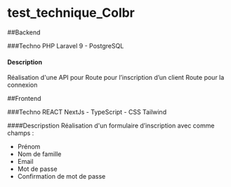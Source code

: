 # test_technique_Colbr

##Backend

###Techno
PHP Laravel 9 - PostgreSQL

#### Description
Réalisation d'une API pour
Route pour l’inscription d’un client
Route pour la connexion

##Frontend

###Techno
REACT NextJs - TypeScript - CSS Tailwind 

####Descripstion
Réalisation d'un formulaire d’inscription avec comme champs :
- Prénom
- Nom de famille
- Email
- Mot de passe
- Confirmation de mot de passe
